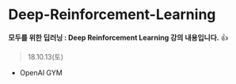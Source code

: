 # Deep-Reinforcement-Learning
**모두를 위한 딥러닝 : Deep Reinforcement Learning 강의 내용입니다.** :+1:
> 18.10.13(토)
 - OpenAI GYM

